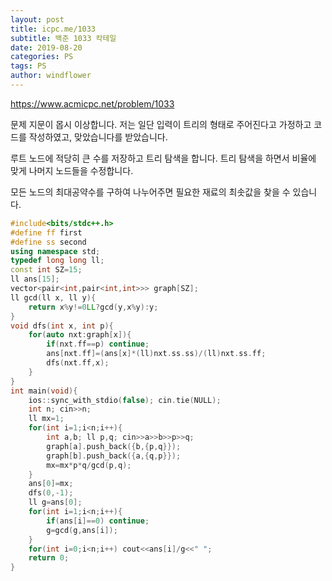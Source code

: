 ```yaml
---
layout: post
title: icpc.me/1033
subtitle: 백준 1033 칵테일
date: 2019-08-20
categories: PS
tags: PS
author: windflower
---
```


<https://www.acmicpc.net/problem/1033>

문제 지문이 몹시 이상합니다. 저는 일단 입력이 트리의 형태로 주어진다고 가정하고 코드를 작성하였고, 맞았습니다를 받았습니다.

루트 노드에 적당히 큰 수를 저장하고 트리 탐색을 합니다. 트리 탐색을 하면서 비율에 맞게 나머지 노드들을 수정합니다.

모든 노드의 최대공약수를 구하여 나누어주면 필요한 재료의 최솟값을 찾을 수 있습니다. 

```cpp
#include<bits/stdc++.h>
#define ff first
#define ss second
using namespace std;
typedef long long ll;
const int SZ=15;
ll ans[15];
vector<pair<int,pair<int,int>>> graph[SZ];
ll gcd(ll x, ll y){
	return x%y!=0LL?gcd(y,x%y):y;
}
void dfs(int x, int p){
	for(auto nxt:graph[x]){
		if(nxt.ff==p) continue;
		ans[nxt.ff]=(ans[x]*(ll)nxt.ss.ss)/(ll)nxt.ss.ff;
		dfs(nxt.ff,x);
	}
}
int main(void){
	ios::sync_with_stdio(false); cin.tie(NULL);
	int n; cin>>n;
	ll mx=1;
	for(int i=1;i<n;i++){
		int a,b; ll p,q; cin>>a>>b>>p>>q;
		graph[a].push_back({b,{p,q}});
		graph[b].push_back({a,{q,p}});
		mx=mx*p*q/gcd(p,q);
	}
	ans[0]=mx;
	dfs(0,-1);
	ll g=ans[0];
	for(int i=1;i<n;i++){
		if(ans[i]==0) continue;
		g=gcd(g,ans[i]);
	}
	for(int i=0;i<n;i++) cout<<ans[i]/g<<" ";
	return 0;
}
```
